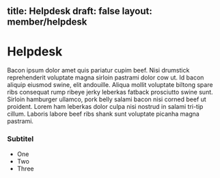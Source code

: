 title: Helpdesk
draft: false
layout: member/helpdesk
---
 
# Helpdesk
 
Bacon ipsum dolor amet quis pariatur cupim beef. Nisi drumstick reprehenderit voluptate magna sirloin pastrami dolor cow ut. Id bacon aliquip eiusmod swine, elit andouille.  Aliqua mollit voluptate biltong spare ribs consequat rump ribeye jerky leberkas fatback prosciutto swine sunt.  Sirloin hamburger ullamco, pork belly salami bacon nisi corned beef ut proident.  Lorem ham leberkas dolor culpa nisi nostrud in salami tri-tip cillum.  Laboris labore beef ribs shank sunt voluptate picanha magna pastrami.
 
### Subtitel
 
- One
- Two
- Three
